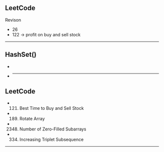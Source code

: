 ## LeetCode

Revison

- 26
- 122 -> profit on buy and sell stock

---

## HashSet()

-
- ***

## LeetCode

- 121. Best Time to Buy and Sell Stock
- 189. Rotate Array
- 2348. Number of Zero-Filled Subarrays
- 334. Increasing Triplet Subsequence

---
